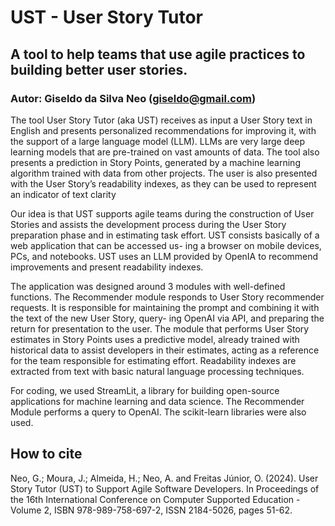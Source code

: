 # UST - User Story Tutor
## A tool to help teams that use agile practices to building better user stories.
### Autor: Giseldo da Silva Neo (giseldo@gmail.com)

The tool User Story Tutor (aka UST) receives as input a User Story text in
English and presents personalized recommendations for improving it, with the support of a large language model (LLM). LLMs are very large deep learning models that are pre-trained on vast amounts of data. The tool also presents a prediction in Story Points,
generated by a machine learning algorithm trained with data from other projects. The user is also presented with the User Story’s readability indexes, as they can be used to represent an indicator of text clarity 

Our idea is that UST supports agile teams during the construction of User Stories and assists the development process during the User Story preparation phase and in estimating task effort. UST consists basically of a web application that can be accessed us-
ing a browser on mobile devices, PCs, and notebooks.
UST uses an LLM provided by OpenIA to recommend improvements and present readability indexes. 

The application was designed around 3 modules with well-defined functions. The Recommender module responds to User Story recommender requests. It is responsible for maintaining the prompt and combining it with the text of the new User Story, query-
ing OpenAI via API, and preparing the return for presentation to the user. The module that performs User Story estimates in Story Points uses a predictive model, already trained with historical data to assist developers in their estimates, acting as a reference for
the team responsible for estimating effort. Readability indexes are extracted from text with basic natural language processing techniques. 

For coding, we used StreamLit, a library for building open-source applications for machine learning and data science. The Recommender Module performs a query to OpenAI. The scikit-learn libraries were also used.

## How to cite

Neo, G.; Moura, J.; Almeida, H.; Neo, A. and Freitas Júnior, O. (2024). User Story Tutor (UST) to Support Agile Software Developers.  In Proceedings of the 16th International Conference on Computer Supported Education - Volume 2, ISBN 978-989-758-697-2, ISSN 2184-5026, pages 51-62. 

